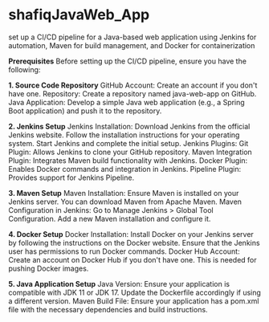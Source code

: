 # shafiqJavaWeb_App
set up a CI/CD pipeline for a Java-based web application using Jenkins for automation, Maven for build management, and Docker for containerization

**Prerequisites**
Before setting up the CI/CD pipeline, ensure you have the following:

**1. Source Code Repository**
GitHub Account: Create an account if you don't have one.
Repository: Create a repository named java-web-app on GitHub.
Java Application: Develop a simple Java web application (e.g., a Spring Boot application) and push it to the repository.

**2. Jenkins Setup**
Jenkins Installation:
Download Jenkins from the official Jenkins website.
Follow the installation instructions for your operating system.
Start Jenkins and complete the initial setup.
Jenkins Plugins:
Git Plugin: Allows Jenkins to clone your GitHub repository.
Maven Integration Plugin: Integrates Maven build functionality with Jenkins.
Docker Plugin: Enables Docker commands and integration in Jenkins.
Pipeline Plugin: Provides support for Jenkins Pipeline.

**3. Maven Setup**
Maven Installation: Ensure Maven is installed on your Jenkins server. You can download Maven from Apache Maven.
Maven Configuration in Jenkins:
Go to Manage Jenkins > Global Tool Configuration.
Add a new Maven installation and configure it.

**4. Docker Setup**
Docker Installation:
Install Docker on your Jenkins server by following the instructions on the Docker website.
Ensure that the Jenkins user has permissions to run Docker commands.
Docker Hub Account:
Create an account on Docker Hub if you don't have one. This is needed for pushing Docker images.

**5. Java Application Setup**
Java Version: Ensure your application is compatible with JDK 11 or JDK 17. Update the Dockerfile accordingly if using a different version.
Maven Build File:
Ensure your application has a pom.xml file with the necessary dependencies and build instructions.
